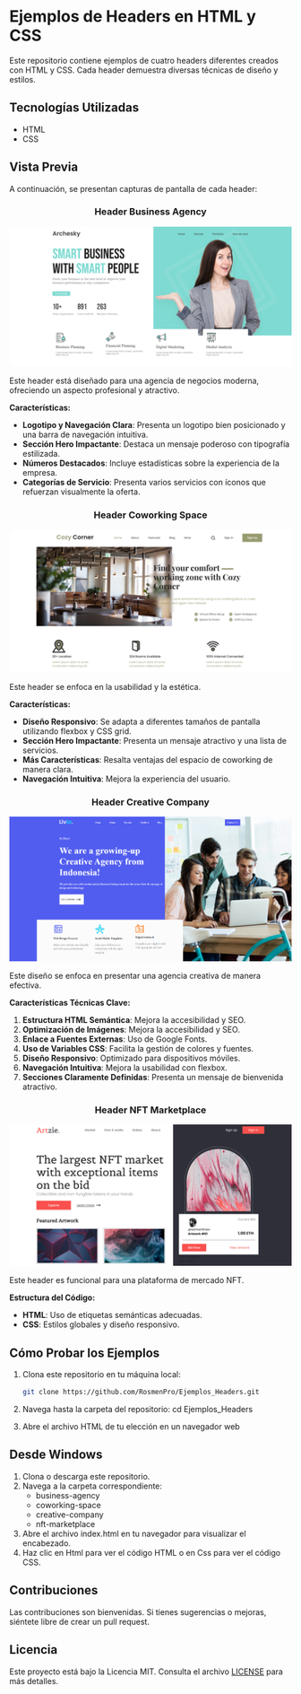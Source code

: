 # Ejemplos de Headers en HTML y CSS

Este repositorio contiene ejemplos de cuatro headers diferentes creados con HTML y CSS. Cada header demuestra diversas técnicas de diseño y estilos.

## Tecnologías Utilizadas

- HTML
- CSS

## Vista Previa

A continuación, se presentan capturas de pantalla de cada header:

### <p align="center"><strong>Header Business Agency</strong></p>
![Header 1](capturas/business.png)

Este header está diseñado para una agencia de negocios moderna, ofreciendo un aspecto profesional y atractivo.

**Características:**
- **Logotipo y Navegación Clara**: Presenta un logotipo bien posicionado y una barra de navegación intuitiva.
- **Sección Hero Impactante**: Destaca un mensaje poderoso con tipografía estilizada.
- **Números Destacados**: Incluye estadísticas sobre la experiencia de la empresa.
- **Categorías de Servicio**: Presenta varios servicios con íconos que refuerzan visualmente la oferta.

### <p align="center"><strong>Header Coworking Space</strong></p>
![Header 2](capturas/coworking.png)

Este header se enfoca en la usabilidad y la estética.

**Características:**
- **Diseño Responsivo**: Se adapta a diferentes tamaños de pantalla utilizando flexbox y CSS grid.
- **Sección Hero Impactante**: Presenta un mensaje atractivo y una lista de servicios.
- **Más Características**: Resalta ventajas del espacio de coworking de manera clara.
- **Navegación Intuitiva**: Mejora la experiencia del usuario.

### <p align="center"><strong>Header Creative Company</strong></p>
![Header 3](capturas/creative.png)

Este diseño se enfoca en presentar una agencia creativa de manera efectiva.

**Características Técnicas Clave:**
1. **Estructura HTML Semántica**: Mejora la accesibilidad y SEO.
2. **Optimización de Imágenes**: Mejora la accesibilidad y SEO.
3. **Enlace a Fuentes Externas**: Uso de Google Fonts.
4. **Uso de Variables CSS**: Facilita la gestión de colores y fuentes.
5. **Diseño Responsivo**: Optimizado para dispositivos móviles.
6. **Navegación Intuitiva**: Mejora la usabilidad con flexbox.
7. **Secciones Claramente Definidas**: Presenta un mensaje de bienvenida atractivo.

### <p align="center"><strong>Header NFT Marketplace</strong></p>
![Header 4](capturas/nft.png)

Este header es funcional para una plataforma de mercado NFT.

**Estructura del Código:**
- **HTML**: Uso de etiquetas semánticas adecuadas.
- **CSS**: Estilos globales y diseño responsivo.

## Cómo Probar los Ejemplos

1. Clona este repositorio en tu máquina local:
   ```bash
   git clone https://github.com/RosmenPro/Ejemplos_Headers.git
   ```
2. Navega hasta la carpeta del repositorio:
   cd Ejemplos_Headers

3. Abre el archivo HTML de tu elección en un navegador web

## Desde Windows
 1. Clona o descarga este repositorio.
 2. Navega a la carpeta correspondiente:
    * business-agency
    * coworking-space
    * creative-company
    * nft-marketplace
3. Abre el archivo index.html en tu navegador para visualizar el encabezado.
4. Haz clic en Html para ver el código HTML o en Css para ver el código CSS.

## Contribuciones
Las contribuciones son bienvenidas. Si tienes sugerencias o mejoras, siéntete libre de crear un pull request.

## Licencia
Este proyecto está bajo la Licencia MIT. Consulta el archivo [LICENSE](LICENSE) para más detalles.
